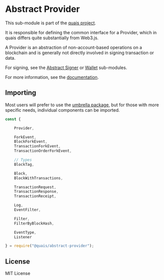 Abstract Provider
=================

This sub-module is part of the [quais project](https://github.com/quais-io/quais.js).

It is responsible for defining the common interface for a Provider, which in
quais differs quite substantially from Web3.js.

A Provider is an abstraction of non-account-based operations on a blockchain and
is generally not directly involved in signing transaction or data.

For signing, see the [Abstract Signer](https://www.npmjs.com/package/@quais/abstract-signer)
or [Wallet](https://www.npmjs.com/package/@quais/wallet) sub-modules.

For more information, see the [documentation](https://docs.quais.io/v5/api/providers/).

Importing
---------

Most users will prefer to use the [umbrella package](https://www.npmjs.com/package/quais),
but for those with more specific needs, individual components can be imported.

```javascript
const {

    Provider,

    ForkEvent,
    BlockForkEvent,
    TransactionForkEvent,
    TransactionOrderForkEvent,

    // Types
    BlockTag,

    Block,
    BlockWithTransactions,

    TransactionRequest,
    TransactionResponse,
    TransactionReceipt,

    Log,
    EventFilter,

    Filter,
    FilterByBlockHash,

    EventType,
    Listener

} = require("@quais/abstract-provider");
```

License
-------

MIT License
